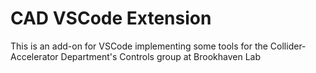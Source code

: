 # CAD VSCode Extension
This is an add-on for VSCode implementing some tools for the Collider-Accelerator Department's Controls group at Brookhaven Lab
